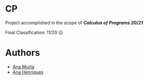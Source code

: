 
# CP

Project accomplished in the scope of <b><i>Calculus of Programs 20/21</i></b>

Final Classification: 11/20 :confounded:

# Authors

- <a href="https://github.com/AnaMurta10">Ana Murta</a>
- <a href="https://github.com/sailoring-rgb">Ana Henriques</a>
